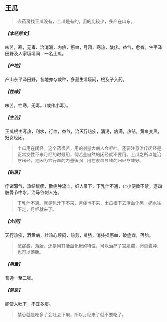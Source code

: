 ## 王瓜

> 去药房找王瓜没有，土瓜是有的，用的比较少，多产在山东。

##### 【本经原文】
味苦，寒，无毒．治消渴，内痹，瘀血，月闭，寒热，酸疼。益气，愈聋。生平泽田野及人家垣墙间．一名土瓜。
##### 【产地】
产山东平泽田野，各地亦存栽种，多蔓生墙垣问，根及子入药。
##### 【性味】
味苦，性寒，无毒。（或作小毒）。
##### 【主治】
王瓜根主泻热，利水，行血，益气，治天行热疾，消渴，痞满，热结，黄疸变黑，妇女经闭。

> 土瓜用在闭经。这个药很苦，用的剂量大病人会呕吐。还要注意治疗闭经是正常女性不来月经的时候用，倘若是自然的闭经就不要用。土瓜之所以能治疗闭经，是因为它行血的力量很强，用在淤血导致的闭经疗效好。

##### 【别录】
疗诸邪气，热结鼠瘘，散痈肿流血，妇人带下，下乳汁不通，止小便数不禁，逐四肢骨节中水，治马谷刺人疮。

> 下乳汁不通。就是乳汁下不来，月经也不来，土瓜根下去活血化瘀，奶水往下走，月经就来了。

##### 【大明】
天行热疾，酒黄病，壮热心烦闷，热劳，排脓，消扑损瘀血，破症癖，落胎。

> 破症癖，落胎。还是用其活血化瘀的特性，可以治疗子宫肌瘤，卵巢囊肿，也可以落胎。

##### 【用量】
普通一至二钱。
##### 【禁忌】
能使人吐下，不宜多服。

> 禁忌就是吃多了会吐会下痢，所以月经来了就不要吃了。